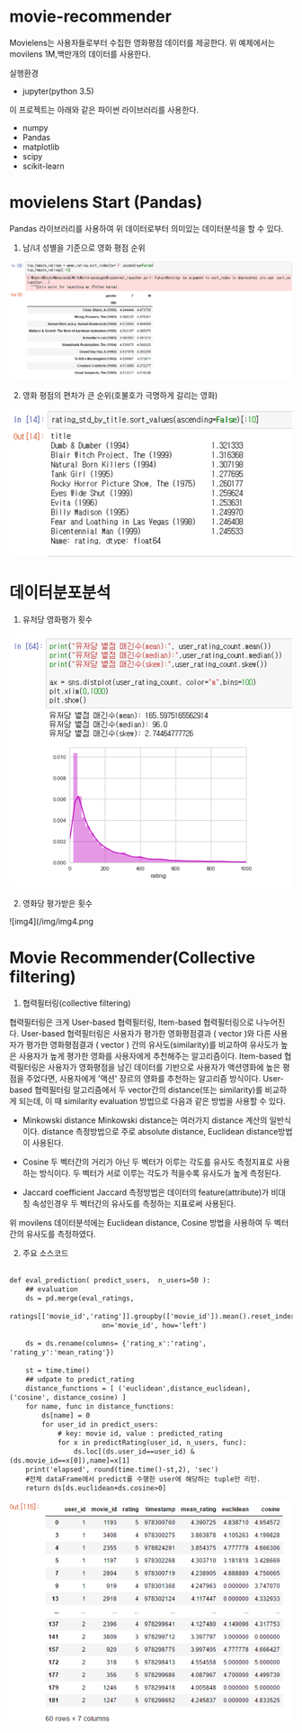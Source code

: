 # movie-recommender
Movielens는 사용자들로부터 수집한 영화평점 데이터를 제공한다.
위 예제에서는 movilens 1M,백만개의 데이터를 사용한다.

실행환경
- jupyter(python 3.5)

이 프로젝트는 아래와 같은 파이썬 라이브러리를 사용한다.
- numpy
- Pandas
- matplotlib
- scipy
- scikit-learn

# movielens Start (Pandas)
Pandas 라이브러리를 사용하여 위 데이터로부터 의미있는 데이터분석을 할 수 있다.

1. 남/녀 성별을 기준으로 영화 평점 순위

![img1](/img/img1.png)

2. 영화 평점의 편차가 큰 순위(호불호가 극명하게 갈리는 영화)

![img2](/img/img2.png)

# 데이터분포분석

1. 유저당 영화평가 횟수

![img3](/img/img3.png)

2. 영화당 평가받은 횟수

![img4](/img/img4.png

# Movie Recommender(Collective filtering)
1. 협력필터링(collective filtering)

협력필터링은 크게 User-based 협력필터링, Item-based 협력필터링으로 나누어진다.
User-based 협력필터링은 사용자가 평가한 영화평점결과 ( vector )와
다른 사용자가 평가한 영화평점결과 ( vector ) 간의 유사도(similarity)를 비교하여 유사도가 높은 사용자가 높게 평가한 영화를 사용자에게 추천해주는 알고리즘이다.
Item-based 협력필터링은 사용자가 영화평점을 남긴 데이터를 기반으로 사용자가 액션영화에 높은 평점을 주었다면, 사용자에게 '액션' 장르의 영화를 추천하는 알고리즘 방식이다.
User-based 협력필터링 알고리즘에서 두 vector간의 distance(또는 similarity)를 비교하게 되는데,
이 때 similarity evaluation 방법으로 다음과 같은 방법을 사용할 수 있다.
- Minkowski distance
Minkowski distance는 여러가지 distance 계산의 일반식이다. distance 측정방법으로 주로 absolute distance, Euclidean distance방법이 사용된다.

- Cosine
두 벡터간의 거리가 아닌 두 벡터가 이루는 각도를 유사도 측정지표로 사용하는 방식이다. 두 벡터가 서로 이루는 각도가 적을수록 유사도가 높게 측정된다.

- Jaccard coefficient
Jaccard 측정방법은 데이터의 feature(attribute)가 비대칭 속성인경우 두 벡터간의 유사도를 측정하는 지표로써 사용된다.

위 movilens 데이터분석에는 Euclidean distance, Cosine 방법을 사용하여 두 벡터간의 유사도를 측정하였다.

2. 주요 소스코드

<pre><code>
def eval_prediction( predict_users,  n_users=50 ):
    ## evaluation
    ds = pd.merge(eval_ratings, 
                       ratings[['movie_id','rating']].groupby(['movie_id']).mean().reset_index(), 
                       on='movie_id', how='left')

    ds = ds.rename(columns= {'rating_x':'rating', 'rating_y':'mean_rating'})

    st = time.time()
    ## udpate to predict_rating 
    distance_functions = [ ('euclidean',distance_euclidean), ('cosine', distance_cosine) ]
    for name, func in distance_functions:
        ds[name] = 0
        for user_id in predict_users:
            # key: movie id, value : predicted_rating
            for x in predictRating(user_id, n_users, func):
                ds.loc[(ds.user_id==user_id) & (ds.movie_id==x[0]),name]=x[1]
    print('elapsed', round(time.time()-st,2), 'sec')
    #전체 dataFrame에서 predict를 수행한 user에 해당하는 tuple만 리턴.
    return ds[ds.euclidean+ds.cosine>0]
</code></pre>

![img5](/img/img5.png)
